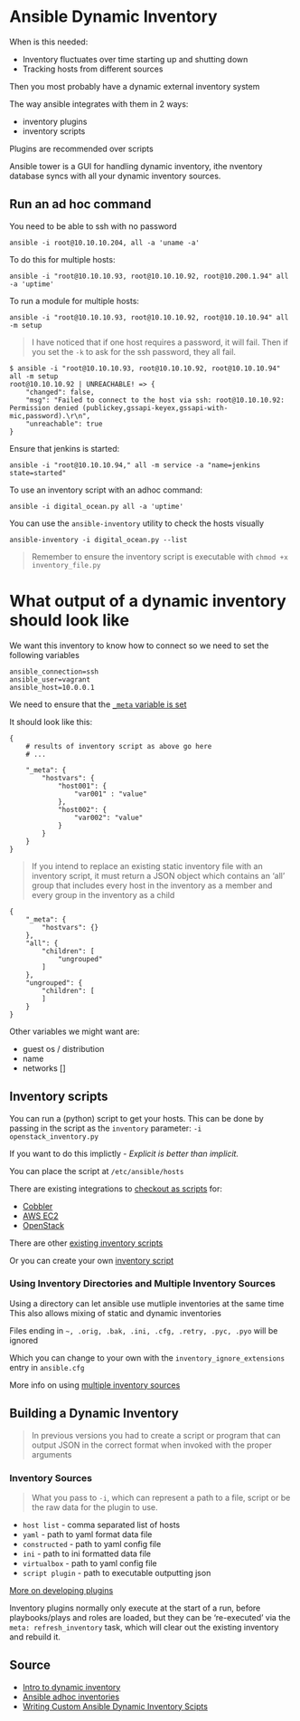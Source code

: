# Ansible Dynamic Inventory

When is this needed:

* Inventory fluctuates over time starting up and shutting down
* Tracking hosts from different sources

Then you most probably have a dynamic external inventory system

The way ansible integrates with them in 2 ways:

* inventory plugins
* inventory scripts

Plugins are recommended over scripts

Ansible tower is a GUI for handling dynamic inventory, ithe nventory database syncs with all your dynamic inventory sources.

## Run an ad hoc command

You need to be able to ssh with no password

    ansible -i root@10.10.10.204, all -a 'uname -a'

To do this for multiple hosts:

    ansible -i "root@10.10.10.93, root@10.10.10.92, root@10.200.1.94" all -a 'uptime'

To run a module for multiple hosts:

    ansible -i "root@10.10.10.93, root@10.10.10.92, root@10.10.10.94" all -m setup

> I have noticed that if one host requires a password, it will fail. Then if you set the `-k` to ask for the ssh password, they all fail.

    $ ansible -i "root@10.10.10.93, root@10.10.10.92, root@10.10.10.94" all -m setup
    root@10.10.10.92 | UNREACHABLE! => {
        "changed": false,
        "msg": "Failed to connect to the host via ssh: root@10.10.10.92: Permission denied (publickey,gssapi-keyex,gssapi-with-mic,password).\r\n",
        "unreachable": true
    }

Ensure that jenkins is started:

    ansible -i "root@10.10.10.94," all -m service -a "name=jenkins state=started"

To use an inventory script with an adhoc command:

    ansible -i digital_ocean.py all -a 'uptime'

You can use the `ansible-inventory` utility to check the hosts visually

    ansible-inventory -i digital_ocean.py --list

> Remember to ensure the inventory script is executable with `chmod +x inventory_file.py`

# What output of a dynamic inventory should look like

We want this inventory to know how to connect so we need to set the following variables

    ansible_connection=ssh
    ansible_user=vagrant
    ansible_host=10.0.0.1

We need to ensure that the [`_meta` variable is set](https://docs.ansible.com/ansible/latest/dev_guide/developing_inventory.html?highlight=_meta#tuning-the-external-inventory-script)

It should look like this:

    {
        # results of inventory script as above go here
        # ...

        "_meta": {
            "hostvars": {
                "host001": {
                    "var001" : "value"
                },
                "host002": {
                    "var002": "value"
                }
            }
        }
    }

> If you intend to replace an existing static inventory file with an inventory script, it must return a JSON object which contains an ‘all’ group that includes every host in the inventory as a member and every group in the inventory as a child

    {
        "_meta": {
            "hostvars": {}
        },
        "all": {
            "children": [
                "ungrouped"
            ]
        },
        "ungrouped": {
            "children": [
            ]
        }
    }

Other variables we might want are:

* guest os / distribution
* name
* networks []

## Inventory scripts

You can run a (python) script to get your hosts.
This can be done by passing in the script as the `inventory` parameter: `-i openstack_inventory.py`

If you want to do this implictly - _Explicit is better than implicit._

You can place the script at `/etc/ansible/hosts`

There are existing integrations to [checkout as scripts](https://docs.ansible.com/ansible/latest/user_guide/intro_dynamic_inventory.html) for:

* [Cobbler](https://docs.ansible.com/ansible/latest/user_guide/intro_dynamic_inventory.html#inventory-script-example-cobbler)
* [AWS EC2](https://docs.ansible.com/ansible/latest/user_guide/intro_dynamic_inventory.html#inventory-script-example-aws-ec2)
* [OpenStack](https://docs.ansible.com/ansible/latest/user_guide/intro_dynamic_inventory.html#inventory-script-example-openstack)

There are other [existing inventory scripts](https://github.com/ansible/ansible/tree/devel/contrib/inventory)

Or you can create your own [inventory script](https://docs.ansible.com/ansible/latest/dev_guide/developing_inventory.html#developing-inventory)

### Using Inventory Directories and Multiple Inventory Sources

Using a directory can let ansible use mutliple inventories at the same time
This also allows mixing of static and dynamic inventories

Files ending in `~, .orig, .bak, .ini, .cfg, .retry, .pyc, .pyo` will be ignored

Which you can change to your own with the `inventory_ignore_extensions` entry in `ansible.cfg`

More info on using [multiple inventory sources](https://docs.ansible.com/ansible/latest/user_guide/intro_inventory.html#using-multiple-inventory-sources)

## Building a Dynamic Inventory

> In previous versions you had to create a script or program that can output JSON in the correct format when invoked with the proper arguments

### Inventory Sources

> What you pass to `-i`, which can represent a path to a file, script or be the raw data for the plugin to use. 

* `host list` - comma separated list of hosts
* `yaml` - path to yaml format data file
* `constructed` - path to yaml config file
* `ini` - path to ini formatted data file
* `virtualbox` - path to yaml config file
* `script plugin` - path to executable outputting json

[More on developing plugins](https://docs.ansible.com/ansible/latest/dev_guide/developing_plugins.html#developing-plugins)

Inventory plugins normally only execute at the start of a run, before playbooks/plays and roles are loaded, but they can be ‘re-executed’ via the `meta: refresh_inventory` task, which will clear out the existing inventory and rebuild it.

## Source

* [Intro to dynamic inventory](https://docs.ansible.com/ansible/latest/user_guide/intro_dynamic_inventory.html)
* [Ansible adhoc inventories](https://gist.github.com/alces/f7e3de25d98a19550a4e4f97cabc2cf4)
* [Writing Custom Ansible Dynamic Inventory Scipts](https://adamj.eu/tech/2016/12/04/writing-a-custom-ansible-dynamic-inventory-script/)

